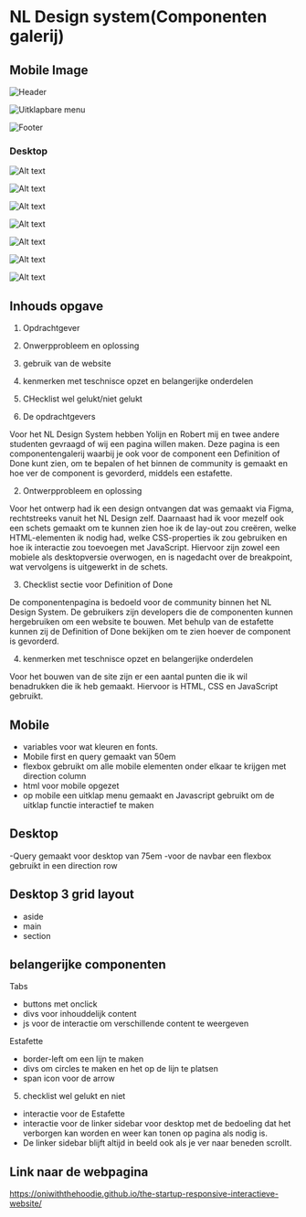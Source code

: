# NL Design system(Componenten galerij)

## Mobile Image
![Header](<Schermafbeelding 2024-01-24 134232.png>)

![Uitklapbare menu](<Schermafbeelding 2024-01-24 141844.png>)

![Footer](<Schermafbeelding 2024-01-24 134246.png>)

### Desktop
![Alt text](<Schermafbeelding 2024-01-24 134308.png>)

![Alt text](<Schermafbeelding 2024-01-24 134617.png>)

![Alt text](<Schermafbeelding 2024-01-24 134649.png>)

![Alt text](<Schermafbeelding 2024-01-24 134724.png>)

![Alt text](<Schermafbeelding 2024-01-24 134753.png>)

![Alt text](<Schermafbeelding 2024-01-24 134844.png>)

![Alt text](<Schermafbeelding 2024-01-24 134903.png>)

## Inhouds opgave
1. Opdrachtgever
2. Onwerpprobleem en oplossing
3. gebruik van de website
4. kenmerken met teschnisce opzet en belangerijke onderdelen
5. CHecklist wel gelukt/niet gelukt

1. De opdrachtgevers

Voor het NL Design System hebben Yolijn en Robert mij en twee andere studenten gevraagd of wij een pagina willen maken. Deze pagina is een componentengalerij waarbij je ook voor de component een Definition of Done kunt zien, om te bepalen of het binnen de community is gemaakt en hoe ver de component is gevorderd, middels een estafette.

2. Ontwerpprobleem en oplossing

Voor het ontwerp had ik een design ontvangen dat was gemaakt via Figma, rechtstreeks vanuit het NL Design zelf. Daarnaast had ik voor mezelf ook een schets gemaakt om te kunnen zien hoe ik de lay-out zou creëren, welke HTML-elementen ik nodig had, welke CSS-properties ik zou gebruiken en hoe ik interactie zou toevoegen met JavaScript. Hiervoor zijn zowel een mobiele als desktopversie overwogen, en is nagedacht over de breakpoint, wat vervolgens is uitgewerkt in de schets.

3. Checklist sectie voor Definition of Done

De componentenpagina is bedoeld voor de community binnen het NL Design System. De gebruikers zijn developers die de componenten kunnen hergebruiken om een website te bouwen. Met behulp van de estafette kunnen zij de Definition of Done bekijken om te zien hoever de component is gevorderd.

4. kenmerken met teschnisce opzet en belangerijke onderdelen

Voor het bouwen van de site zijn er een aantal punten die ik wil benadrukken die ik heb gemaakt. Hiervoor is HTML, CSS en JavaScript gebruikt.

## Mobile
- variables voor wat kleuren en fonts. 
- Mobile first en query gemaakt van 50em
- flexbox gebruikt om alle mobile elementen onder elkaar te krijgen met direction column
- html voor mobile opgezet
- op mobile een uitklap menu gemaakt en Javascript gebruikt om de uitklap functie interactief te maken 

## Desktop
-Query gemaakt voor desktop van 75em 
-voor de navbar een flexbox gebruikt in een direction row

## Desktop 3 grid layout
- aside
- main
- section


## belangerijke componenten 

Tabs 
- buttons met onclick
- divs voor inhouddelijk content 
- js voor de interactie om verschillende content te weergeven

Estafette
- border-left om een lijn te maken
- divs om circles te maken en het op de lijn te platsen
- span icon voor de arrow

5. checklist wel gelukt en niet
- interactie voor de Estafette 
- interactie voor de linker sidebar voor desktop met de bedoeling dat het verborgen kan worden en weer kan tonen op pagina als nodig is.
- De linker sidebar blijft altijd in beeld ook als je ver naar beneden scrollt.

## Link naar de webpagina
https://oniwiththehoodie.github.io/the-startup-responsive-interactieve-website/
